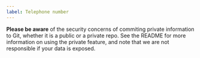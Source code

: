 ```yaml
---
label: Telephone number
---
```


**Please be aware** of the security concerns of commiting private information to Git, whether it is a public or a private repo. See the README for more information on using the private feature, and note that we are not responsible if your data is exposed.
